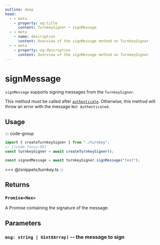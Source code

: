 ```yaml
---
outline: deep
head:
  - - meta
    - property: og:title
      content: TurnkeySigner • signMessage
  - - meta
    - name: description
      content: Overview of the signMessage method on TurnkeySigner
  - - meta
    - property: og:description
      content: Overview of the signMessage method on TurnkeySigner
---
```


# signMessage

`signMessage` supports signing messages from the `TurnkeySigner`.

This method must be called after [`authenticate`](/packages/aa-signers/turnkey/authenticate). Otherwise, this method will throw an error with the message `Not Authenticated`.

## Usage

::: code-group

```ts [example.ts]
import { createTurnkeySigner } from "./turnkey";
// [!code focus:99]
const turnkeySigner = await createTurnkeySigner();

const signedMessage = await turnkeySigner.signMessage("test");
```

<<< @/snippets/turnkey.ts
:::

## Returns

### `Promise<Hex>`

A Promise containing the signature of the message.

## Parameters

### `msg: string | Uint8Array)` -- the message to sign
